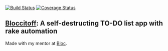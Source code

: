 [![Build Status](https://travis-ci.org/npauzenga/Blocitoff.svg)][travis]
[![Coverage Status](https://coveralls.io/repos/npauzenga/Blocitoff/badge.svg?branch=master&service=github)][coveralls]

[travis]: https://travis-ci.org/npauzenga/Bloccitoff
[coveralls]: https://coveralls.io/github/npauzenga/Blocitoff?branch=master

## [Bloccitoff](https://blocitoff-nate.herokuapp.com/): A self-destructing TO-DO list app with rake automation

Made with my mentor at [Bloc](http://bloc.io).

